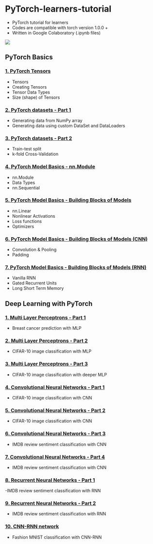 # PyTorch-learners-tutorial
- PyTorch tutorial for learners
- Codes are compatible with torch version 1.0.0 +
- Written in Google Colaboratory (.ipynb files)

![](https://pytorch.org/tutorials/_images/pytorch-logo-flat.png)

## PyTorch Basics

### [1. PyTorch Tensors](https://github.com/buomsoo-kim/PyTorch-learners-tutorial/blob/master/PyTorch%20Basics/pytorch-tensors.ipynb)
- Tensors
- Creating Tensors
- Tensor Data Types
- Size (shape) of Tensors

### [2. PyTorch datasets - Part 1](https://github.com/buomsoo-kim/PyTorch-learners-tutorial/blob/master/PyTorch%20Basics/pytorch-datasets-1.ipynb)
- Generating data from NumPy array
- Generating data using custom DataSet and DataLoaders

### [3. PyTorch datasets - Part 2](https://github.com/buomsoo-kim/PyTorch-learners-tutorial/blob/master/PyTorch%20Basics/pytorch-datasets-2.ipynb)
- Train-test split
- k-fold Cross-Validation

### [4. PyTorch Model Basics - nn.Module](https://github.com/buomsoo-kim/PyTorch-learners-tutorial/blob/master/PyTorch%20Basics/pytorch-model-basics-1%20%5Bnn.Module%5D.ipynb)
- nn.Module
- Data Types
- nn.Sequential

### [5. PyTorch Model Basics - Building Blocks of Models](https://github.com/buomsoo-kim/PyTorch-learners-tutorial/blob/master/PyTorch%20Basics/pytorch-model-basics-2%20%5Blinear%20model%5D.ipynb)
- nn.Linear
- Nonlinear Activations
- Loss functions
- Optimizers

### [6. PyTorch Model Basics - Building Blocks of Models (CNN)](https://github.com/buomsoo-kim/PyTorch-learners-tutorial/blob/master/PyTorch%20Basics/pytorch-model-basics-3%20%5BCNN%5D.ipynb)
- Convolution & Pooling
- Padding

### [7. PyTorch Model Basics - Building Blocks of Models (RNN)](https://github.com/buomsoo-kim/PyTorch-learners-tutorial/blob/master/PyTorch%20Basics/pytorch-model-basics-4%20%5BRNN%5D.ipynb)
- Vanilla RNN
- Gated Recurrent Units
- Long Short Term Memory


## Deep Learning with PyTorch

### [1. Multi Layer Perceptrons - Part 1](https://github.com/buomsoo-kim/PyTorch-learners-tutorial/blob/master/Deep%20Learning%20with%20PyTorch/DL-with-pytorch%20-%201%20%5BMLP%5D.ipynb)
- Breast cancer prediction with MLP

### [2. Multi Layer Perceptrons - Part 2](https://github.com/buomsoo-kim/PyTorch-learners-tutorial/blob/master/Deep%20Learning%20with%20PyTorch/DL-with-pytorch%20-%202%20%5BMLP%5D.ipynb)
- CIFAR-10 image classification with MLP

### [3. Multi Layer Perceptrons - Part 3](https://github.com/buomsoo-kim/PyTorch-learners-tutorial/blob/master/Deep%20Learning%20with%20PyTorch/DL-with-pytorch%20-%203%20%5BMLP%5D.ipynb)
- CIFAR-10 image classification with deeper MLP

### [4. Convolutional Neural Networks - Part 1](https://github.com/buomsoo-kim/PyTorch-learners-tutorial/blob/master/Deep%20Learning%20with%20PyTorch/DL-with-pytorch%20-%204%20%5BCNN%5D.ipynb)
- CIFAR-10 image classification with CNN

### [5. Convolutional Neural Networks - Part 2](https://github.com/buomsoo-kim/PyTorch-learners-tutorial/blob/master/Deep%20Learning%20with%20PyTorch/DL-with-pytorch%20-%205%20%5BCNN%5D.ipynb)
- CIFAR-10 image classification with CNN

### [6. Convolutional Neural Networks - Part 3](https://github.com/buomsoo-kim/PyTorch-learners-tutorial/blob/master/Deep%20Learning%20with%20PyTorch/DL-with-pytorch%20-%206%20%5BCNN%5D.ipynb)
- IMDB review sentiment classification with CNN

### [7. Convolutional Neural Networks - Part 4](https://github.com/buomsoo-kim/PyTorch-learners-tutorial/blob/master/Deep%20Learning%20with%20PyTorch/DL-with-pytorch%20-%207%20%5BCNN%5D.ipynb)
- IMDB review sentiment classification with CNN

### [8. Recurrent Neural Networks - Part 1](https://github.com/buomsoo-kim/PyTorch-learners-tutorial/blob/master/Deep%20Learning%20with%20PyTorch/DL-with-pytorch%20-%208%20%5BRNN%5D.ipynb)
-IMDB review sentiment classification with RNN

### [9. Recurrent Neural Networks - Part 2](https://github.com/buomsoo-kim/PyTorch-learners-tutorial/blob/master/Deep%20Learning%20with%20PyTorch/DL-with-pytorch%20-%209%20%5BRNN%5D.ipynb)
- IMDB review sentiment classification with RNN

### [10. CNN-RNN network](https://github.com/buomsoo-kim/PyTorch-learners-tutorial/blob/master/Deep%20Learning%20with%20PyTorch/DL-with-pytorch%20-%2010%20%5BCNN-RNN%5D.ipynb)
- Fashion MNIST classification with CNN-RNN
